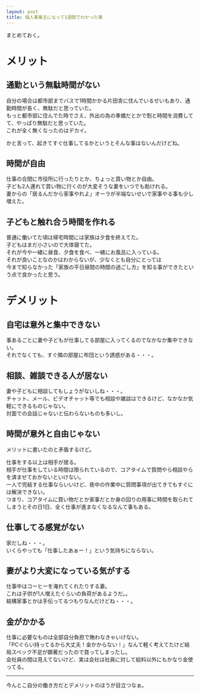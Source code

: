 ```yaml
---
layout: post
title: 個人事業主になって1週間でわかった事
---
```


まとめておく。

# メリット

## 通勤という無駄時間がない

自分の場合は都市部までバスで1時間かかる片田舎に住んでいるせいもあり、通勤時間が長く、無駄だと思っていた。  
もっと都市部に住んでた時でさえ、外出の為の準備だとかで割と時間を消費してて、やっぱり無駄だと思っていた。  
これが全く無くなったのはデカイ。  

かと言って、起きてすぐ仕事してるかというとそんな事はないんだけどね。

## 時間が自由

仕事の合間に市役所に行ったりとか、ちょっと買い物とか自由。  
子ども2人連れて買い物に行くのが大変そうな妻をいつでも助けれる。  
妻からの「居るんだから家事やれよ」オーラが半端ないせいで家事やる事も少し増えた。

## 子どもと触れ合う時間を作れる

普通に働いてた頃は帰宅時間には家族は夕食を終えてた。  
子どもはまだ小さいので大体寝てた。  
それが今や一緒に昼食、夕食を食べ、一緒にお風呂に入っている。  
それが良いことなのかはわからないが、少なくとも自分にとっては  
今まで知らなかった「家族の平日昼間の時間の過ごし方」を知る事ができたという点で良かったと思う。

# デメリット

## 自宅は意外と集中できない

事あるごとに妻や子どもが仕事してる部屋に入ってくるのでなかなか集中できない。  
それでなくても、すぐ隣の部屋に布団という誘惑がある・・・。  

## 相談、雑談できる人が居ない

妻や子どもに相談してもしょうがないしね・・・。  
チャット、メール、ビデオチャット等でも相談や雑談はできるけど、なかなか気軽にできるものじゃない。  
対面での会話じゃないと伝わらないものも多いし。

## 時間が意外と自由じゃない

メリットに書いたのと矛盾するけど。  

仕事をする以上は相手が居る。  
相手が仕事をしている時間は限られているので、コアタイムで質問やら相談やらを済ませておかないといけない。  
一人で完結する仕事ならいいけど、夜中の作業中に質問事項が出てきてもすぐには解決できない。  
つまり、コアタイムに買い物だとか家事だとか身の回りの用事に時間を取られてしまうとその日1日、全く仕事が進まなくなるなんて事もある。

## 仕事してる感覚がない

家だしね・・・。  
いくらやっても「仕事したあぁー！」という気持ちにならない。  

## 妻がより大変になっている気がする

仕事中はコーヒーを淹れてくれたりする妻。  
これは子供が1人増えたぐらいの負荷があるようだ。。  
結構家事とかは手伝ってるつもりなんだけどね・・・。

## 金がかかる

仕事に必要なものは全部自分負担で賄わなきゃいけない。  
「PCぐらい持ってるから大丈夫！金かからない！」なんて軽く考えてたけど結局スペック不足が顕著だったので買ってしまったし。  
会社員の間は見えてないけど、実は会社は社員に対して給料以外にもかなり金使ってる。


********

今んとこ自分の働き方だとデメリットのほうが目立つなぁ。
